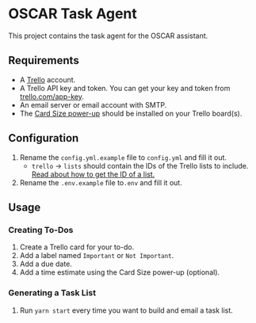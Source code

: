 # OSCAR Task Agent

This project contains the task agent for the OSCAR assistant.

## Requirements

* A [Trello](https://trello.com) account.
* A Trello API key and token. You can get your key and token from [trello.com/app-key](https://trello.com/app-key).
* An email server or email account with SMTP.
* The [Card Size power-up](https://screenful.com/card-size-for-trello/) should be installed on your Trello board(s).

## Configuration

1. Rename the `config.yml.example` file to `config.yml` and fill it out.
    * `trello` -> `lists` should contain the IDs of the Trello lists to include. [Read about how to get the ID of a list.](https://customer.io/actions/trello/)
1. Rename the `.env.example` file to`.env` and fill it out.

## Usage

### Creating To-Dos

1. Create a Trello card for your to-do.
1. Add a label named `Important` or `Not Important`.
1. Add a due date.
1. Add a time estimate using the Card Size power-up (optional).

### Generating a Task List

1. Run `yarn start` every time you want to build and email a task list.
